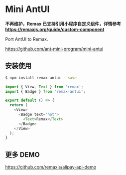 # Mini AntUI

**不再维护，Remax 已支持引用小程序自定义组件，详情参考 https://remaxjs.org/guide/custom-component**

Port AntUI to Remax.

https://github.com/ant-mini-program/mini-antui

## 安装使用

```bash
$ npm install remax-antui --save
```

```javascript
import { View, Text } from 'remax';
import { Badge } from 'remax-antui';

export default () => {
  return (
    <View>
      <Badge text="hot">
        <Text>Remax</Text>
      </Badge>
    </View>
  );
}
```

## 更多 DEMO

https://github.com/remaxjs/alipay-api-demo
